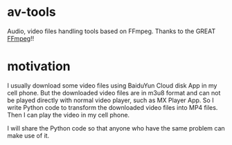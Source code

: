 # av-tools
Audio, video files handling tools based on FFmpeg. Thanks to the GREAT [FFmpeg](https://github.com/FFmpeg/FFmpeg)!!


# motivation
I usually download some video files using BaiduYun Cloud disk App in my cell phone. But the downloaded video files are in m3u8 format and can not be played directly with normal video player, such as MX Player App.
So I write Python code to transform the downloaded video files into MP4 files. Then I can play the video in my cell phone.

I will share the Python code so that anyone who have the same problem can make use of it.
